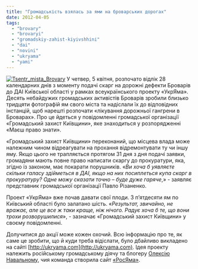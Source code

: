 ```yaml
---
title: "Громадськість взялась за ями на броварських дорогах"
date: 2012-04-05
tags: 
  - "brovary"
  - "brovaryi"
  - "gromadskiy-zahist-kiyivshhini"
  - "dai"
  - "novini"
  - "ukryama"
  - "yami"
---
```


[![](https://mpz.brovary.org/wp-content/uploads/2012/04/Tsentr_mista_Brovary.jpg "Tsentr_mista_Brovary")](https://mpz.brovary.org/wp-content/uploads/2012/04/Tsentr_mista_Brovary.jpg) У четвер, 5 квітня, розпочато відлік 28 календарних днів з моменту подачі скарг на дорожні дефекти Броварів до ДАІ Київської області у рамках всеукраїнського проекту «УкрЯма». Десять небайдужих громадських активістів Броварів зробили близько тридцяти фотографій ям свого міста та надіслали їх до відповідних інстанцій, щоб нарешті розпочати «лікування дорожньої гангрени в Броварах». Про це йдеться у повідомленні громадської організації «Громадський захист Київщини», яке знаходиться у розпорядженні «Маєш право знати».

«Громадський захист Київщини» переконаний, що місцева влада може належним чином відреагувати на прохання відремонтувати ту чи іншу яму. Якщо цього не трапляється протягом 31 дня з дня подачі заявки, громадяни мають повне право написати скаргу до прокуратури, яка, згідно із законом, має покарати порушників. «_Ви хоча б уявляєте скільки галасу здійметься в ДАІ, якщо на них посиплеться купа скарг в прокуратуру? Одне можу сказати точно – буде дуже гаряче_,» - заявляє представник громадської організації Павло Різаненко.

Проект «УкрЯма» вже почав давати свої плоди. З п’ятдесяти ям по Київський області було залатано шість. «_Результат, звичайно, не вражає, але це все ж таки краще, ніж нічого. Радує хоча б те, що вони трохи розворушилися_», - зазначає «Громадський захист Київщини» у своєму повідомленні.

Долучитися до акції може кожен охочий. Всю інформацію про те, як саме це зробити, що й куди треба відіслати, було дбайливо викладено на сайті [http://ukryama.com](http://ukryama.com). Ідея проекту належить російському громадському діячу та блогеру [Олексію Навальному](http://navalny.livejournal.com/), чия команда створила сайт [«РосЯма»](http://rosyama.ru/).
